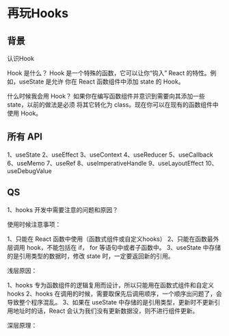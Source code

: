 # 再玩Hooks

## 背景

认识Hook

Hook 是什么？ Hook 是⼀个特殊的函数，它可以让你“钩⼊” React 的特性。例如，useState  是允许
你在 React 函数组件中添加 state 的 Hook。

什么时候我会⽤ Hook？ 如果你在编写函数组件并意识到需要向其添加一些 state，以前的做法是必须
将其它转化为 class。现在你可以在现有的函数组件中使⽤ Hook。

## 所有 API

1、useState
2、useEffect
3、useContext
4、useReducer
5、useCallback
6、useMemo
7、useRef
8、useImperativeHandle
9、useLayoutEffect
10、useDebugValue

## QS

1、hooks 开发中需要注意的问题和原因？

使用时候注意事项：

  1、只能在 React 函数中使用（函数式组件或自定义hooks）
  2、只能在函数最外层调用 hook，不能包括在 if， for 等语句中或者子函数中。
  3、useState 中存储的是引用类型的数据时，修改 state 时，一定要返回新的引用。

浅层原因：

  1、hooks 专为函数组件的逻辑复用而设计，所以只能用在函数式组件和自定义hooks
  2、hooks 在调用的时候，需要取保先后调用顺序，一个顺序出问题了，会导致整个程序混乱。
  3、如果在 useState 中存储的是引用类型，更新时不更新引用地址时的话，React 会认为我们没有更新数据没，则不进行组件更新。

深层原理：

